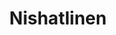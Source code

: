 ---
title: "Nishatlinen"
url: /karachi/nishatlinen-14-delhi-society-delhi-chs-p-e-c-h-s/
shop: clothes
---